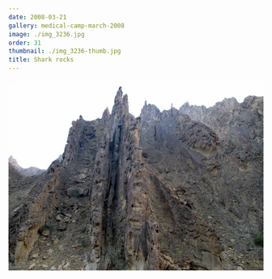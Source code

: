 ```yaml
---
date: 2008-03-21
gallery: medical-camp-march-2008
image: ./img_3236.jpg
order: 31
thumbnail: ./img_3236-thumb.jpg
title: Shark rocks
---
```


![Shark rocks](./img_3236.jpg)